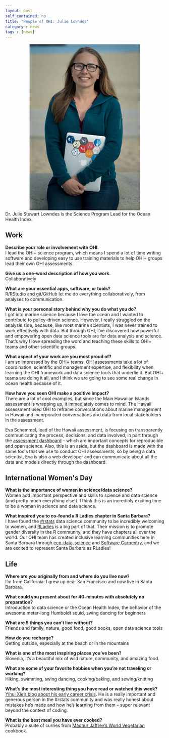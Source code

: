 ```yaml
---
layout: post
self_contained: no
title: "People of OHI: Julie Lowndes"
category : news 
tags : [news]
---
```

<center><img src="../assets/blog_images/JulieLowndes.jpg" width="350px"></center>
Dr. Julie Stewart Lowndes is the Science Program Lead for the Ocean Health Index.

## Work

**Describe your role or involvement with OHI.**<br/>
I lead the OHI+ science program, which means I spend a lot of time writing software and developing easy to use training materials to help OHI+ groups lead their own OHI assessments.

**Give us a one-word description of how you work.**<br/>
Collaboratively

**What are your essential apps, software, or tools?**<br/>
R/RStudio and git/GitHub let me do everything collaboratively, from analyses to communication.

**What is your personal story behind why you do what you do?**<br/>
I got into marine science because I love the ocean and I wanted to contribute to policy-driven science. However, I really struggled on the analysis side, because, like most marine scientists, I was never trained to work effectively with data. But through OHI, I’ve discovered how powerful and empowering open data science tools are for data analysis and science. That’s why I love spreading the word and teaching these skills to OHI+ teams and other scientific groups. 

**What aspect of your work are you most proud of?**<br/>
I am so impressed by the OHI+ teams. OHI assessments take a lot of coordination, scientific and management expertise, and flexibility when learning the OHI framework and data science tools that underlie it. But OHI+ teams are doing it all, and I think we are going to see some real change in ocean health because of it.

**How have you seen OHI make a positive impact?**<br/>
There are a lot of cool examples, but since the Main Hawaiian Islands assessment is wrapping up, it immediately comes to mind. The Hawaii assessment used OHI to reframe conversations about marine management in Hawaii and incorporated conversations and data from local stakeholders in the assessment. 

Eva Schemmel, lead of the Hawaii assessment, is focusing on transparently communicating the process, decisions, and data involved, in part through the [assessment dashboard](http://ohi-science.org/mhi/) – which are important concepts for reproducible and open science.  Also, this is an aside, but the dashboard is made with the same tools that we use to conduct OHI assessments, so by being a data scientist, Eva is also a web developer and can communicate about all the data and models directly through the dashboard.

## International Women's Day

**What is the importance of women in science/data science?**<br/>
Women add important perspective and skills to science and data science (and pretty much everything else!). I think this is an incredibly exciting time to be a woman in science and data science.

**What inspired you to co-found a R Ladies chapter in Santa Barbara?**<br/> 
I have found the [#rstats](https://twitter.com/search?q=%23rstats&src=typd) data science community to be incredibly welcoming to women, and [RLadies](https://rladies.org/) is a big part of that. Their mission is to promote gender diversity in the R community, and they have chapters all over the world. Our OHI team has created inclusive learning communities here in Santa Barbara through [eco-data-science](http://eco-data-science.github.io/) and [Software Carpentry](http://remi-daigle.github.io/2016-04-15-UCSB/overview/), and we are excited to represent Santa Barbara as RLadies!

## Life 

**Where are you originally from and where do you live now?**<br/>
I’m from California: I grew up near San Francisco and now live in Santa Barbara.

**What could you present about for 40-minutes with absolutely no preparation?**<br/> 
Introduction to data science or the Ocean Health Index, the behavior of the awesome meter-long Humboldt squid, swing dancing for beginners

**What are 5 things you can’t live without?**<br/>
Friends and family, nature, good food, good books, open data science tools

**How do you recharge?**<br/>
Getting outside, especially at the beach or in the mountains

**What is one of the most inspiring places you’ve been?**<br/>
Slovenia, it’s a beautiful mix of wild nature, community, and amazing food.

**What are some of your favorite hobbies when you’re not traveling or working?**<br/>
Hiking, swimming, swing dancing, cooking/baking, and sewing/knitting 

**What’s the most interesting thing you have read or watched this week?**<br/>
[Yihui Xie’s blog about his early career crisis](https://yihui.name/en/2018/02/career-crisis/). He is a really important and generous person in the #rstats community and was really honest about mistakes he’s made and how he’s learning from them – super relevant beyond the context of coding.

**What is the best meal you have ever cooked?**<br/>
Probably a suite of curries from [Madhur Jaffrey’s World Vegetarian](https://www.amazon.com/Madhur-Jaffreys-World-Vegetarian-Meatless/dp/0609809237/ref=asap_bc?ie=UTF8) cookbook.
